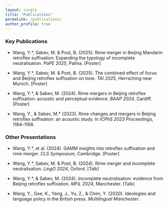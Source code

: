 ```yaml
---
layout: single
title: "Publications"
permalink: /publications/
author_profile: true
---
```


### Key Publications

- Wang, Y.*, Sabev, M. & Post, B. (2025). Rime merger in Beijing Mandarin retroflex suffixation: Expanding the typology of incomplete neutralisation. _PaPE 2025_, Palma. [Poster]

- Wang, Y.*, Sabev, M. & Post, B. (2025). The combined effect of focus and Beijing retroflex suffixation on tone. _TAI 2025_, Herrsching near Munich. [Poster]

- Wang, Y.*, & Sabev, M. (2024). Rime mergers in Beijing retroflex suffixation: acoustic and perceptual evidence. _BAAP 2024_, Cardiff. [Poster]

- Wang, Y., & Sabev, M.* (2023). Rime changes and mergers in Beijing retroflex suffixation: an acoustic study. In _ICPhS 2023 Proceedings_, 1164–1168.

### Other Presentations

- Wang, Y.*, et al. (2024). GAMM insights into retroflex suffixation and rime merger. _CLS Symposium_, Cambridge. [Poster]

- Wang, Y.*, Sabev, M. & Post, B. (2024). Rime merger and incomplete neutralisation. _LingO 2024_, Oxford. [Talk]

- Wang, Y.*, & Sabev, M. (2024). Incomplete neutralisation: evidence from Beijing retroflex suffixation. _MFiL 2024_, Manchester. [Talk]

- Wang, Y., Gee, K., Yang, J., Yu, Z., & Chen, Y. (2020). Ideologies and language policy in the British press. _Multilingual Manchester_.

